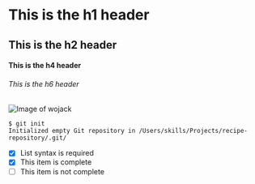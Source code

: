 # This is the h1 header
## This is the h2 header
#### This is the h4 header
###### This is the h6 header

![Image of wojack](https://data2.nssmag.com/images/galleries/22874/wojak-nss-magazine-1.jpg)

```
$ git init
Initialized empty Git repository in /Users/skills/Projects/recipe-repository/.git/
```
- [x] List syntax is required
- [x] This item is complete
- [ ] This item is not complete
